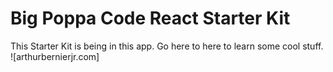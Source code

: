 



























# Big Poppa Code React Starter Kit
This Starter Kit is being in this app.
Go here to here to learn some cool stuff.
![arthurbernierjr.com]
